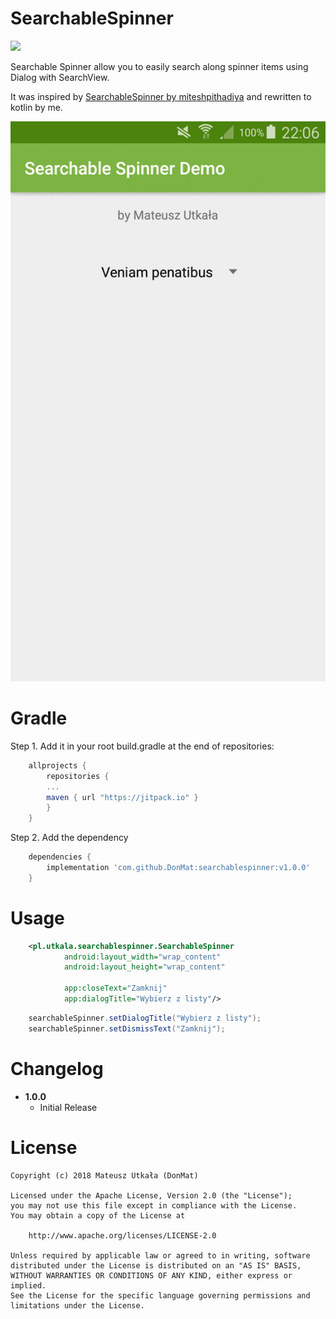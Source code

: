 # SearchableSpinner
[![](https://jitpack.io/v/DonMat/searchablespinner.svg)](https://jitpack.io/#DonMat/searchablespinner)

Searchable Spinner allow you to easily search along spinner items using Dialog with SearchView.

It was inspired by [SearchableSpinner by miteshpithadiya](https://github.com/miteshpithadiya/SearchableSpinner) and rewritten to kotlin by me.

![Screenshot](https://github.com/DonMat/SearchableSpinner/raw/master/demo.gif?raw=true "Screenshot")

# Gradle
Step 1. Add it in your root build.gradle at the end of repositories:

```gradle
    allprojects {
        repositories {
        ...
        maven { url "https://jitpack.io" }
        }
    }
```

Step 2. Add the dependency

```gradle
    dependencies {
        implementation 'com.github.DonMat:searchablespinner:v1.0.0'
    }
```

# Usage
```xml
    <pl.utkala.searchablespinner.SearchableSpinner
            android:layout_width="wrap_content"
            android:layout_height="wrap_content"

            app:closeText="Zamknij"
            app:dialogTitle="Wybierz z listy"/>

```

```java
    searchableSpinner.setDialogTitle("Wybierz z listy");
    searchableSpinner.setDismissText("Zamknij");
```

# Changelog
  * <b>1.0.0</b>
    * Initial Release

# License

    Copyright (c) 2018 Mateusz Utkała (DonMat)

    Licensed under the Apache License, Version 2.0 (the "License");
    you may not use this file except in compliance with the License.
    You may obtain a copy of the License at

        http://www.apache.org/licenses/LICENSE-2.0

    Unless required by applicable law or agreed to in writing, software
    distributed under the License is distributed on an "AS IS" BASIS,
    WITHOUT WARRANTIES OR CONDITIONS OF ANY KIND, either express or implied.
    See the License for the specific language governing permissions and
    limitations under the License.
